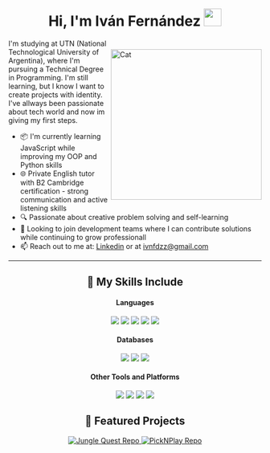 <h1 align="center"><b>Hi, I'm Iván Fernández</b> <img src="https://media.giphy.com/media/hvRJCLFzcasrR4ia7z/giphy.gif" width="35"></h1>

<img align="right" width=300px alt="Cat" src="https://media4.giphy.com/media/v1.Y2lkPTc5MGI3NjExMDB1cXBwdG5rY2V2dXA4eDUxYzBjM3Q3enRqdHV4cHBneDZ2a3NlbCZlcD12MV9pbnRlcm5hbF9naWZfYnlfaWQmY3Q9Zw/heIX5HfWgEYlW/giphy.gif" style="margin-top:20px;">

<p>
I'm studying at UTN (National Technological University of Argentina), where I'm pursuing a Technical Degree in Programming. I'm still learning, but I know I want to create projects with identity. I've allways been passionate about tech world and now im giving my first steps.
</p>

- 📦 I'm currently learning JavaScript while improving my OOP and Python skills
- 🌐 Private English tutor with B2 Cambridge certification - strong communication and active listening skills
- 🔍 Passionate about creative problem solving and self-learning
- 🤝 Looking to join development teams where I can contribute solutions while continuing to grow professionall
- 📫 Reach out to me at: <a href="https://www.linkedin.com/in/ivnfdzz/">Linkedin</a> or at <a href="mailto:ivnfdzz@gmail.com">ivnfdzz@gmail.com</a>

---

<h2 align="center">🧠 My Skills Include</h2>

<h4 align="center">Languages</h4>
<p align="center">
  <img src="https://img.shields.io/badge/python-3670A0?style=for-the-badge&logo=python&logoColor=white">
  <img src="https://img.shields.io/badge/java-%23ED8B00.svg?style=for-the-badge&logo=openjdk&logoColor=white">
  <img src="https://img.shields.io/badge/HTML5-E34F26?style=for-the-badge&logo=html5&logoColor=white">
  <img src="https://img.shields.io/badge/CSS3-1572B6?style=for-the-badge&logo=css3&logoColor=white">
  <img src="https://img.shields.io/badge/javascript-%23323330.svg?style=for-the-badge&logo=javascript&logoColor=%23F7DF1">
</p>

<h4 align="center">Databases</h4>
<p align="center">
  <img src="https://img.shields.io/badge/mysql-4479A1.svg?style=for-the-badge&logo=mysql&logoColor=white">
  <img src="https://img.shields.io/badge/sqlite-%2307405e.svg?style=for-the-badge&logo=sqlite&logoColor=white">
  <img src="https://img.shields.io/badge/MongoDB-%234ea94b.svg?style=for-the-badge&logo=mongodb&logoColor=white">
  
</p>

<h4 align="center">Other Tools and Platforms</h4>
<p align="center">
  <img src="https://img.shields.io/badge/git-%23F05033.svg?style=for-the-badge&logo=git&logoColor=white">
  <img src="https://img.shields.io/badge/node.js-6DA55F?style=for-the-badge&logo=node.js&logoColor=white"
  <img src="https://img.shields.io/badge/github-%23121011.svg?style=for-the-badge&logo=github&logoColor=white">
  <img src="https://img.shields.io/badge/Visual%20Studio%20Code-0078d7.svg?style=for-the-badge&logo=visual-studio-code&logoColor=white">
  <img src="https://img.shields.io/badge/NetBeansIDE-1B6AC6.svg?style=for-the-badge&logo=apache-netbeans-ide&logoColor=white">
</p>

<h2 align="center">🚀 Featured Projects</h2>
<p align="center">
  <a href="https://github.com/Ivnfdzz/Jungle_Quest">
    <img src="https://github-readme-stats.vercel.app/api/pin/?username=Ivnfdzz&repo=Jungle_Quest&theme=tokyonight&show_icons=true" alt="Jungle Quest Repo" />
  </a>
  <a href="https://github.com/Ivnfdzz/PickNPlay">
    <img src="https://github-readme-stats.vercel.app/api/pin/?username=Ivnfdzz&repo=PickNPlay&theme=tokyonight&show_icons=true" alt="PickNPlay Repo" />
  </a>
</p>

